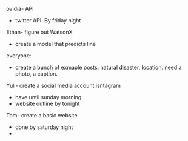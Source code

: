 ovidia- API
- twitter API. By friday night

Ethan- figure out WatsonX
-  create a model that predicts line

everyone:
- create a bunch of exmaple posts: natural disaster, location. need a photo, a caption.


Yuli- create a social media account isntagram
- have until sunday morning
- website outline by tonight

Tom- create a basic website 
- done by saturday night
- 
